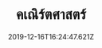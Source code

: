 ---
title: 'คเณิร์ตศาสตร์'
description: ''
date: '2019-12-16T16:24:47.621Z'
coverImage: './คเณิร์ตศาสตร์-cover-image.jpg'
bookCover: './คเณิร์ตศาสตร์-book-cover.jpg'
tags: ['เล่าหนังสือ']
draft: true
---